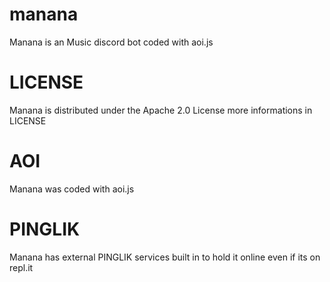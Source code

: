 # manana
Manana is an Music discord bot coded with aoi.js

# LICENSE
Manana is distributed under the Apache 2.0 License more informations in LICENSE

# AOI
Manana was coded with aoi.js

# PINGLIK
Manana has external PINGLIK services built in to hold it online even if its on repl.it

